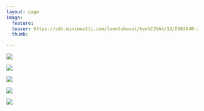 ```yaml
---
layout: page
image:
  feature:
  teaser: https://cdn.minimuutti.com/luontokuvat/kes%C3%A4/13/DS63640-245px.jpg
  thumb:

---
```


![](https://cdn.minimuutti.com/luontokuvat/kes%C3%A4/13/DS63637-800px.jpg)

![](https://cdn.minimuutti.com/luontokuvat/kes%C3%A4/13/DS63640-800px.jpg)

![](https://cdn.minimuutti.com/luontokuvat/kes%C3%A4/13/DS63639-800px.jpg)

![](https://cdn.minimuutti.com/luontokuvat/kes%C3%A4/13/DS63636-800px.jpg)

![](https://cdn.minimuutti.com/luontokuvat/kes%C3%A4/13/DS63638-800px.jpg)
